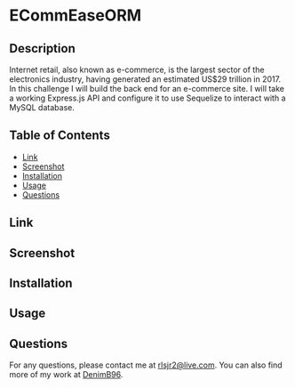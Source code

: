 # ECommEaseORM

## Description

Internet retail, also known as e-commerce, is the largest sector of the electronics industry, having generated an estimated US$29 trillion in 2017. In this challenge I will build the back end for an e-commerce site. I will take a working Express.js API and configure it to use Sequelize to interact with a MySQL database.

## Table of Contents

- [Link](#Link)
- [Screenshot](#Screenshot)
- [Installation](#installation)
- [Usage](#usage)
- [Questions](#questions)

## Link



## Screenshot



## Installation



## Usage



## Questions

For any questions, please contact me at rlsjr2@live.com. You can also find more of my work at [DenimB96](https://github.com/DenimB96/).
